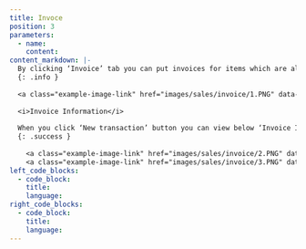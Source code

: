 ```yaml
---
title: Invoce
position: 3
parameters:
  - name:
    content:
content_markdown: |-
  By clicking ‘Invoice’ tab you can put invoices for items which are already sold or have to sell. All the invoices that you made will be appear in the smart table. Top of the page you can view top customers in the company, daily total invoice history and customer outstanding’s. Also this is really important that you have to keep in mind, you can’t edit sales invoices after doing payments.
  {: .info }
  
  <a class="example-image-link" href="images/sales/invoice/1.PNG" data-lightbox="example-1"><img class="example-image" src="images/sales/invoice/1.PNG" data-lightbox="example-1" alt=""></a> 
  
  <i>Invoice Information</i>
  
  When you click ‘New transaction’ button you can view below ‘Invoice Information’ interface.There also ‘Location’, ‘Customer’, ‘Salesman’ and ‘Item name’ are autocompleted fields. By clicking ‘Type’ field, you can select invoice type. (CASH, VAT or SVAT) In VAT or SVAT types, you can see the tax amount which add to the net amount. If you want to return items you can do it by clicking ‘Return’ button. When you click ‘Payments’ button you can view below interface. You can select your payment method. There ‘Cheque Bank’, ‘Card Bank’ and ‘Mobile Type’ are autocompleted fields. After filling relevant fields, you have to click plus mark to complete transaction and then save it.
  {: .success }
  
    <a class="example-image-link" href="images/sales/invoice/2.PNG" data-lightbox="example-1"><img class="example-image" src="images/sales/invoice/2.PNG" data-lightbox="example-1" alt=""></a> 
    <a class="example-image-link" href="images/sales/invoice/3.PNG" data-lightbox="example-1"><img class="example-image" src="images/sales/invoice/3.PNG" data-lightbox="example-1" alt=""></a> 
left_code_blocks:
  - code_block:
    title:
    language:
right_code_blocks:
  - code_block:
    title:
    language:
---
```

